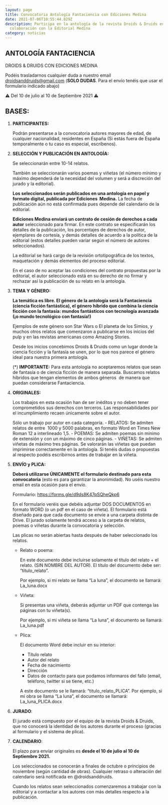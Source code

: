 ```yaml
---
layout: page
title: Convocatoria Antología Fantaciencia con Ediciones Medina
date: 2021-07-06T10:55:44.829Z
description: Participa en la antología de la revista Droids & Druids en
  colaboración con la Editorial Medina
category: noticias
---
```

## ANTOLOGÍA FANTACIENCIA

DROIDS & DRUIDS CON EDICIONES MEDINA

Podéis trasladarnos cualquier duda a nuestro email [droidsanddruids@gmail.com](mailto:droidsanddruids@gmail.com) (**SOLO DUDAS**. Para el envío tenéis que usar el formulario indicado abajo)

⚠️ Del 10 de julio al 10 de Septiembre 2021 ⚠️

## BASES:

1. **PARTICIPANTES:** 

	Podrán presentarse a la convocatoria autores mayores de edad, de cualquier nacionalidad, residentes en España (Si estás fuera de España temporalmente o tu caso es especial, escríbenos).

2. **SELECCIÓN Y PUBLICACIÓN EN ANTOLOGÍA:** 

	Se seleccionarán entre 10-14 relatos. 

	También se seleccionarán varios poemas y viñetas (el número mínimo y máximo dependerá de la necesidad del volumen y será a discreción del jurado y la editorial).

	**Los seleccionados serán publicados en una antología en papel y formato digital, publicada por Ediciones  Medina.** La fecha de publicación aún no está confirmada pues depende del calendario de la editorial.

	**Ediciones Medina enviará un contrato de cesión de derechos a cada autor** seleccionado para firmar. En este contrato se especificarán los detalles de la publicación, los porcentajes de derechos de autor, ejemplares de cortesía, y demás detalles de acuerdo a la política de la editorial (estos detalles pueden variar según el número de autores seleccionados).

	La editorial se hará cargo de la revisión ortotipográfica de los textos, maquetación y demás elementos del proceso editorial.

	En el caso de no aceptar las condiciones del contrato propuestas por la editorial, el autor seleccionado está en su derecho de no firmar y rechazar así la publicación de su relato en la antología.

3. **TEMA Y GÉNERO:**

	**La temática es libre. El género de la antología será la Fantaciencia (ciencia ficción fantástica), el género híbrido que combina la ciencia ficción con la fantasía: mundos fantásticos con tecnología avanzada (¡o mundo tecnológico con fantasía!)**

	Ejemplos de este género son Star Wars o El planeta de los Simios, y muchos otros relatos que comenzaron a publicarse en los inicios del pulp y en las revistas americanas como Amazing Stories.

	Desde los inicios concebimos Droids & Druids como un lugar donde la ciencia ficción y la fantasía se unen, por lo que nos parece el género ideal para nuestra primera antología. 

	(*) **IMPORTANTE:** Para esta antología no aceptaremos relatos que sean de fantasía o de ciencia ficción de manera separada. Buscamos relatos híbridos que tengan elementos de ambos géneros  de manera que puedan considerarse Fantaciencia.

4. **ORIGINALES:**

	Los trabajos en esta ocasión han de ser inéditos y no deben tener comprometidos sus derechos con terceros. Las responsabilidades por el incumplimiento recaen únicamente sobre el autor.

	Sólo un trabajo por autor en cada categoría.
		- RELATOS: Se admiten relatos de entre  1000 y 5000 palabras, en formato Word en Times New Roman 12 a interlineado 1,5.
		- POEMAS: Se admiten poemas sin mínimo de extensión y con un máximo de cinco páginas.
		- VIÑETAS: Se admiten viñetas de máximo tres páginas. Se valorarán las viñetas que puedan imprimirse correctamente en la antología. Si tenéis dudas o propuestas al respecto podéis escribirnos antes de trabajar en la viñeta.

5. **ENVÍO y PLICA:**

	**Deberá utilizarse ÚNICAMENTE el formulario destinado para esta convocatoria** (esto es para garantizar la anonimidad). No uséis nuestro email en esta ocasión para el envío.

	Formulario: <https://forms.gle/d9ds8K47pSQheQkp6>

	En el formulario veréis que debéis adjuntar DOS DOCUMENTOS en formato WORD (o un pdf en el caso de viñeta). El formulario está diseñado para que cada documento se envíe a una carpeta distinta de Drive. El jurado solamente tendrá acceso a la carpeta de relatos, poemas o viñetas durante la convocatoria y selección.

	Las plicas no serán abiertas hasta después de haber seleccionado los relatos.

	* Relato o poema: 

		En este documento debe incluirse solamente el título del relato + el relato. (SIN NOMBRE DEL AUTOR). El título del documento debe ser: “titulo_relato”. 

		Por ejemplo, si mi relato se llama “La luna”, el documento se llamará: La_luna.docx

	* Viñeta:

		Si presentas una viñeta, deberás adjuntar un PDF que contenga las páginas con tu viñeta(s).

		Por ejemplo, si mi viñeta se llama “La luna”, el documento se llamará: La_luna.pdf

	* Plica:

		El documento Word debe incluir en su interior:

		* Título relato
		* Autor del relato
		* Fecha de nacimiento
		* Dirección
		* Datos de contacto para que podamos informaros del fallo (email, teléfono, twitter si se tiene, etc.)

		A este documento se le llamará: “titulo_relato_PLICA”. Por ejemplo, si mi obra se llama “La luna”, el documento se llamará: La_luna_PLICA.docx

6. **JURADO**:

	El jurado está compuesto por el equipo de la revista Droids & Druids, que no conocerá la identidad de los autores durante el proceso (gracias al formulario y el sistema de plica). 

7. **CALENDARIO**:

	El plazo para enviar originales es **desde el 10 de julio al 10 de Septiembre 2021.**

	Los seleccionados se conocerán a finales de octubre o principios de noviembre (según cantidad de obras). Cualquier retraso o alteración del calendario será notificada en @droidsanddruids. 

	Cuando los relatos sean seleccionados comenzaremos a trabajar con la editorial y a contactar a los autores con más detalles respecto a la publicación.